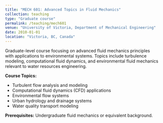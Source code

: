 ```yaml
---
title: "MECH 601: Advanced Topics in Fluid Mechanics"
collection: teaching
type: "Graduate course"
permalink: /teaching/mech601
venue: "University of Victoria, Department of Mechanical Engineering"
date: 2010-01-01
location: "Victoria, BC, Canada"
---
```


Graduate-level course focusing on advanced fluid mechanics principles with applications to environmental systems. Topics include turbulence modeling, computational fluid dynamics, and environmental fluid mechanics relevant to water resources engineering.

**Course Topics:**
* Turbulent flow analysis and modeling
* Computational fluid dynamics (CFD) applications
* Environmental flow systems
* Urban hydrology and drainage systems
* Water quality transport modeling

**Prerequisites:** Undergraduate fluid mechanics or equivalent background.
